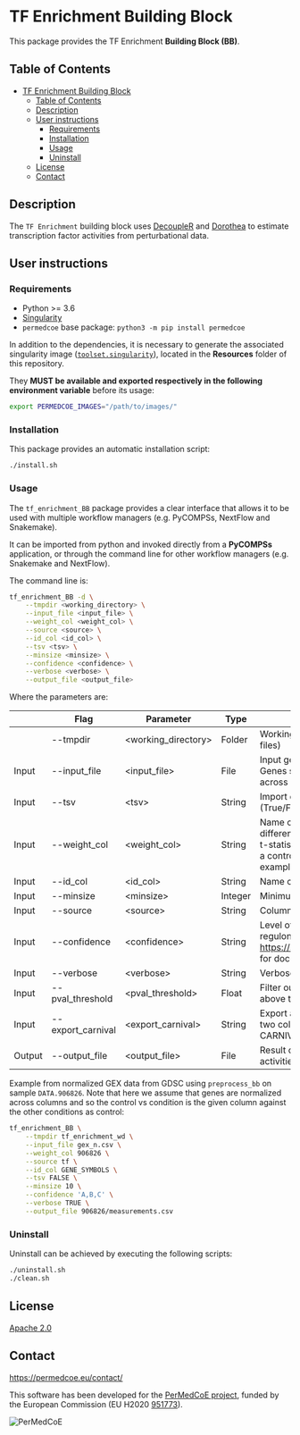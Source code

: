 # TF Enrichment Building Block

This package provides the TF Enrichment **Building Block (BB)**.

## Table of Contents

- [TF Enrichment Building Block](#tf-enrichment-building-block)
  - [Table of Contents](#table-of-contents)
  - [Description](#description)
  - [User instructions](#user-instructions)
    - [Requirements](#requirements)
    - [Installation](#installation)
    - [Usage](#usage)
    - [Uninstall](#uninstall)
  - [License](#license)
  - [Contact](#contact)

## Description

The `TF Enrichment` building block uses [DecoupleR](https://saezlab.github.io/decoupleR/) and [Dorothea](https://saezlab.github.io/dorothea/) to estimate transcription factor activities from perturbational data.

## User instructions

### Requirements

- Python >= 3.6
- [Singularity](https://singularity.lbl.gov/docs-installation)
- `permedcoe` base package: `python3 -m pip install permedcoe`

In addition to the dependencies, it is necessary to generate the associated
singularity image ([`toolset.singularity`](../Resources/images/toolset.singularity)),
located in the **Resources** folder of this repository.

They **MUST be available and exported respectively in the following environment variable**
before its usage:

```bash
export PERMEDCOE_IMAGES="/path/to/images/"
```

### Installation

This package provides an automatic installation script:

```bash
./install.sh
```

### Usage

The `tf_enrichment_BB` package provides a clear interface that allows
it to be used with multiple workflow managers (e.g. PyCOMPSs, NextFlow and
Snakemake).

It can be imported from python and invoked directly from a **PyCOMPSs**
application, or through the command line for other workflow managers
(e.g. Snakemake and NextFlow).

The command line is:

```bash
tf_enrichment_BB -d \
    --tmpdir <working_directory> \
    --input_file <input_file> \
    --weight_col <weight_col> \
    --source <source> \
    --id_col <id_col> \
    --tsv <tsv> \
    --minsize <minsize> \
    --confidence <confidence> \
    --verbose <verbose> \
    --output_file <output_file>
```

Where the parameters are:

|        | Flag                | Parameter            | Type    | Description                                                                                                             |
|--------|---------------------|----------------------|---------|-------------------------------------------------------------------------------------------------------------------------|
|        | --tmpdir            | \<working_directory> | Folder  | Working directory (temporary files)                    |
| Input  | --input_file        | \<input_file>        | File    | Input gene expression data. Genes should be normalized across samples.                                                  |
| Input  | --tsv               | \<tsv>               | String  | Import data as TSV instead of CSV (True/False)                                                                          |
| Input  | --weight_col        | \<weight_col>        | String  | Name of the column containing differential expression values (e.g t-statistic from DESeq2) between a control/treatment condition for example, or just log-fold change. |
| Input  | --id_col            | \<id_col>            | String  | Name of the column for gene ids.                                                                                        |
| Input  | --minsize           | \<minsize>           | Integer | Minimum size for regulons. E.g 10.                                                                                      |
| Input  | --source            | \<source>            | String  | Column with the TFs. Default = `tf`                                                                                     |
| Input  | --confidence        | \<confidence>        | String  | Level of confidence to be used for regulons. E.g.: `A,B,C`. (see https://saezlab.github.io/dorothea/ for documentation) |
| Input  | --verbose           | \<verbose>           | String  | Verbose output (True/False).                                                                                            |
| Input  | --pval_threshold    | \<pval_threshold>    | Float   | Filter out TFs with adj. p-val above the provided value.                                                                |
| Input  | --export_carnival   | \<export_carnival>   | String  |  Export a table with the results with two columns (id, value) only (for CARNIVAL)(TRUE/FALSE).                          |
| Output | --output_file       | \<output_file>       | File    | Result csv file with estimated TF activities.                                                                           |


Example from normalized GEX data from GDSC using `preprocess_bb` on sample `DATA.906826`. Note that here we assume that genes are normalized across columns and so the control vs condition is the given column against the other conditions as control:

```bash
tf_enrichment_BB \
    --tmpdir tf_enrichment_wd \
    --input_file gex_n.csv \
    --weight_col 906826 \
    --source tf \
    --id_col GENE_SYMBOLS \
    --tsv FALSE \
    --minsize 10 \
    --confidence 'A,B,C' \
    --verbose TRUE \
    --output_file 906826/measurements.csv
```

### Uninstall

Uninstall can be achieved by executing the following scripts:

```bash
./uninstall.sh
./clean.sh
```

## License

[Apache 2.0](https://www.apache.org/licenses/LICENSE-2.0)

## Contact

<https://permedcoe.eu/contact/>

This software has been developed for the [PerMedCoE project](https://permedcoe.eu/), funded by the European Commission (EU H2020 [951773](https://cordis.europa.eu/project/id/951773)).

![](https://permedcoe.eu/wp-content/uploads/2020/11/logo_1.png "PerMedCoE")
